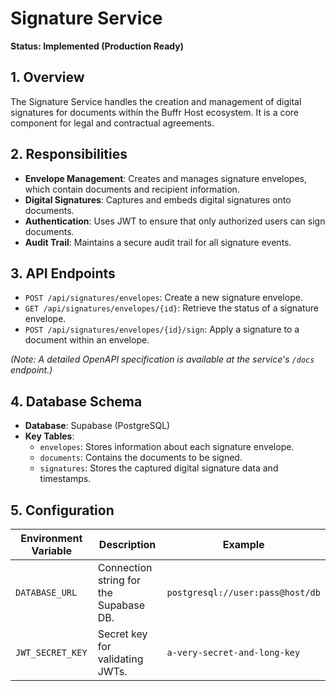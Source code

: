 # Signature Service

**Status: Implemented (Production Ready)**

## 1. Overview

The Signature Service handles the creation and management of digital signatures for documents within the Buffr Host ecosystem. It is a core component for legal and contractual agreements.

## 2. Responsibilities

-   **Envelope Management**: Creates and manages signature envelopes, which contain documents and recipient information.
-   **Digital Signatures**: Captures and embeds digital signatures onto documents.
-   **Authentication**: Uses JWT to ensure that only authorized users can sign documents.
-   **Audit Trail**: Maintains a secure audit trail for all signature events.

## 3. API Endpoints

*   `POST /api/signatures/envelopes`: Create a new signature envelope.
*   `GET /api/signatures/envelopes/{id}`: Retrieve the status of a signature envelope.
*   `POST /api/signatures/envelopes/{id}/sign`: Apply a signature to a document within an envelope.

*(Note: A detailed OpenAPI specification is available at the service's `/docs` endpoint.)*

## 4. Database Schema

-   **Database**: Supabase (PostgreSQL)
-   **Key Tables**:
    -   `envelopes`: Stores information about each signature envelope.
    -   `documents`: Contains the documents to be signed.
    -   `signatures`: Stores the captured digital signature data and timestamps.

## 5. Configuration

| Environment Variable | Description                             | Example                          |
| -------------------- | --------------------------------------- | -------------------------------- |
| `DATABASE_URL`       | Connection string for the Supabase DB.  | `postgresql://user:pass@host/db` |
| `JWT_SECRET_KEY`     | Secret key for validating JWTs.         | `a-very-secret-and-long-key`     |

